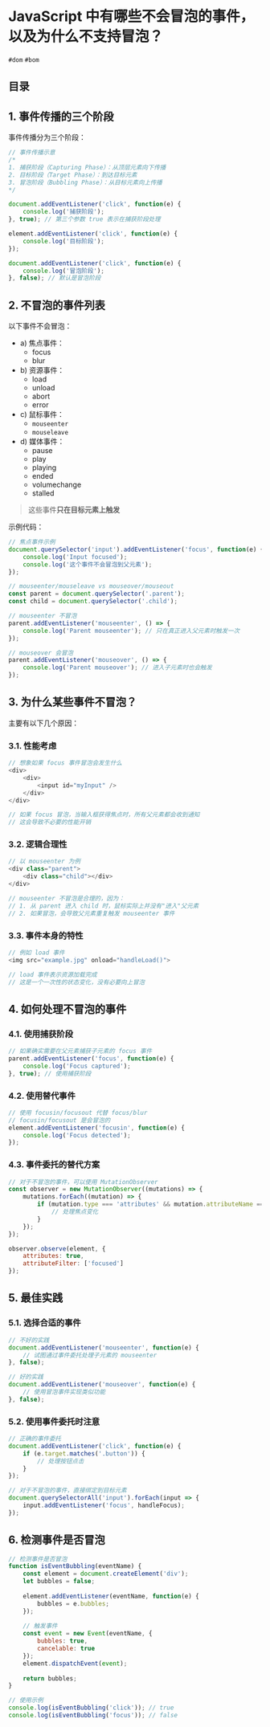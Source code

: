 
# JavaScript 中有哪些不会冒泡的事件，以及为什么不支持冒泡？


`#dom` `#bom` 


## 目录
<!-- toc -->
 ## 1. 事件传播的三个阶段 

事件传播分为三个阶段：

```javascript
// 事件传播示意
/*
1. 捕获阶段（Capturing Phase）：从顶层元素向下传播
2. 目标阶段（Target Phase）：到达目标元素
3. 冒泡阶段（Bubbling Phase）：从目标元素向上传播
*/

document.addEventListener('click', function(e) {
    console.log('捕获阶段');
}, true); // 第三个参数 true 表示在捕获阶段处理

element.addEventListener('click', function(e) {
    console.log('目标阶段');
});

document.addEventListener('click', function(e) {
    console.log('冒泡阶段');
}, false); // 默认是冒泡阶段
```

## 2. 不冒泡的事件列表

以下事件不会冒泡：

- a) 焦点事件：
	- focus
	- blur
- b) 资源事件：
	- load
	- unload
	- abort
	- error
- c) 鼠标事件：
	- `mouseenter`
	- `mouseleave`
- d) 媒体事件：
	- pause
	- play
	- playing
	- ended
	- volumechange
	- stalled

> 这些事件**只在目标元素上触发**

示例代码：

```javascript
// 焦点事件示例
document.querySelector('input').addEventListener('focus', function(e) {
    console.log('Input focused');
    console.log('这个事件不会冒泡到父元素');
});

// mouseenter/mouseleave vs mouseover/mouseout
const parent = document.querySelector('.parent');
const child = document.querySelector('.child');

// mouseenter 不冒泡
parent.addEventListener('mouseenter', () => {
    console.log('Parent mouseenter'); // 只在真正进入父元素时触发一次
});

// mouseover 会冒泡
parent.addEventListener('mouseover', () => {
    console.log('Parent mouseover'); // 进入子元素时也会触发
});
```

## 3. 为什么某些事件不冒泡？

主要有以下几个原因：

### 3.1. 性能考虑

```javascript hl:8
// 想象如果 focus 事件冒泡会发生什么
<div>
    <div>
        <input id="myInput" />
    </div>
</div>

// 如果 focus 冒泡，当输入框获得焦点时，所有父元素都会收到通知
// 这会导致不必要的性能开销
```

### 3.2. 逻辑合理性

```javascript
// 以 mouseenter 为例
<div class="parent">
    <div class="child"></div>
</div>

// mouseenter 不冒泡是合理的，因为：
// 1. 从 parent 进入 child 时，鼠标实际上并没有"进入"父元素
// 2. 如果冒泡，会导致父元素重复触发 mouseenter 事件
```

### 3.3. 事件本身的特性

```javascript
// 例如 load 事件
<img src="example.jpg" onload="handleLoad()">

// load 事件表示资源加载完成
// 这是一个一次性的状态变化，没有必要向上冒泡
```

## 4. 如何处理不冒泡的事件

### 4.1. 使用捕获阶段

```javascript
// 如果确实需要在父元素捕获子元素的 focus 事件
parent.addEventListener('focus', function(e) {
    console.log('Focus captured');
}, true); // 使用捕获阶段
```

### 4.2. 使用替代事件

```javascript hl:2
// 使用 focusin/focusout 代替 focus/blur
// focusin/focusout 是会冒泡的
element.addEventListener('focusin', function(e) {
    console.log('Focus detected');
});
```

### 4.3. 事件委托的替代方案

```javascript
// 对于不冒泡的事件，可以使用 MutationObserver
const observer = new MutationObserver((mutations) => {
    mutations.forEach((mutation) => {
        if (mutation.type === 'attributes' && mutation.attributeName === 'focused') {
            // 处理焦点变化
        }
    });
});

observer.observe(element, {
    attributes: true,
    attributeFilter: ['focused']
});
```

## 5. 最佳实践

### 5.1. 选择合适的事件

```javascript
// 不好的实践
document.addEventListener('mouseenter', function(e) {
    // 试图通过事件委托处理子元素的 mouseenter
}, false);

// 好的实践
document.addEventListener('mouseover', function(e) {
    // 使用冒泡事件实现类似功能
}, false);
```

### 5.2. 使用事件委托时注意

```javascript
// 正确的事件委托
document.addEventListener('click', function(e) {
    if (e.target.matches('.button')) {
        // 处理按钮点击
    }
});

// 对于不冒泡的事件，直接绑定到目标元素
document.querySelectorAll('input').forEach(input => {
    input.addEventListener('focus', handleFocus);
});
```

## 6. 检测事件是否冒泡

```javascript hl:7,11
// 检测事件是否冒泡
function isEventBubbling(eventName) {
    const element = document.createElement('div');
    let bubbles = false;
    
    element.addEventListener(eventName, function(e) {
        bubbles = e.bubbles;
    });
    
    // 触发事件
    const event = new Event(eventName, {
        bubbles: true,
        cancelable: true
    });
    element.dispatchEvent(event);
    
    return bubbles;
}

// 使用示例
console.log(isEventBubbling('click')); // true
console.log(isEventBubbling('focus')); // false
```

